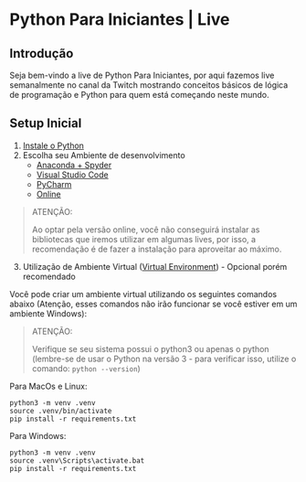 # Python Para Iniciantes | Live

## Introdução

Seja bem-vindo a live de Python Para Iniciantes, por aqui fazemos live semanalmente no canal da Twitch mostrando conceitos básicos de lógica de programação e Python para quem está começando neste mundo.

## Setup Inicial

1. [Instale o Python](https://www.python.org/downloads/)
2. Escolha seu Ambiente de desenvolvimento
    - [Anaconda + Spyder](https://www.anaconda.com/)
    - [Visual Studio Code](https://code.visualstudio.com/)
    - [PyCharm](https://www.jetbrains.com/pycharm/)
    - [Online](https://repl.it/languages/python3) 

> ATENÇÃO:
> 
> Ao optar pela versão online, você não conseguirá instalar as bibliotecas que iremos utilizar em algumas lives, por isso, a recomendação é de fazer a instalação para aproveitar ao máximo.

3. Utilização de Ambiente Virtual ([Virtual Environment](https://docs.python.org/3/library/venv.html)) - Opcional porém recomendado

Você pode criar um ambiente virtual utilizando os seguintes comandos abaixo (Atenção, esses comandos não irão funcionar se você estiver em um ambiente Windows):

> ATENÇÃO: 
> 
> Verifique se seu sistema possui o python3 ou apenas o python (lembre-se de usar o Python na versão 3 - para verificar isso, utilize o comando: ```python --version```)

Para MacOs e Linux:

```
python3 -m venv .venv
source .venv/bin/activate
pip install -r requirements.txt
```

Para Windows:

```
python3 -m venv .venv
source .venv\Scripts\activate.bat
pip install -r requirements.txt
```